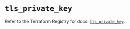 # `tls_private_key`

Refer to the Terraform Registry for docs: [`tls_private_key`](https://registry.terraform.io/providers/hashicorp/tls/4.0.6/docs/resources/private_key).
